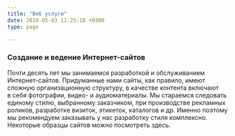 ```yaml
---
title: "Веб услуги"
date: 2018-05-03 11:25:18 +0300
type: page

---
```

<h3>Создание и&nbsp;ведение <nobr>Интернет-сайтов</nobr></h3>
<p>Почти десять лет мы&nbsp;занимаемся разработкой и&nbsp;обслуживанием <nobr>Интернет-сайтов</nobr>. Придуманные нами сайты, как правило, имеют сложную организационную структуру, в&nbsp;качестве контента включают в&nbsp;себя фотографии, видео- и&nbsp;аудиоматериалы. Мы&nbsp;стараемся следовать единому стилю, выбранному заказчиком, при производстве рекламных роликов, разработке визиток, этикеток, каталогов и&nbsp;др. Именно поэтому мы&nbsp;рекомендуем заказывать у&nbsp;нас разработку стиля комплексно. Некоторые образцы сайтов можно посмотреть здесь.</p>
